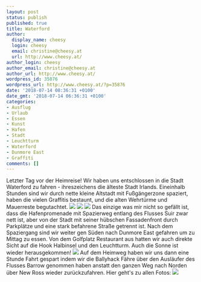 ```yaml
---
layout: post
status: publish
published: true
title: Waterford
author:
  display_name: cheesy
  login: cheesy
  email: christine@cheesy.at
  url: http://www.cheesy.at/
author_login: cheesy
author_email: christine@cheesy.at
author_url: http://www.cheesy.at/
wordpress_id: 35876
wordpress_url: http://www.cheesy.at/?p=35876
date: '2018-07-14 08:36:31 +0100'
date_gmt: '2018-07-14 06:36:31 +0100'
categories:
- Ausflug
- Urlaub
- Essen
- Kunst
- Hafen
- Stadt
- Leuchtturm
- Waterford
- Dunmore East
- Graffiti
comments: []
---
```

Letzter Tag vor der Heimreise! Wir haben uns entschlossen in die Stadt Waterford zu fahren - ihreszeichens die älteste Stadt Irlands.
Eineinhalb Stunden sind wir durch nette kleine Altstadt mit Fußgängerzone spaziert, haben die vielen Graffitis bestaunt, und die alten Wehrtürme und Mauerreste begutachtet.
![](http://www.cheesy.at/wp-content/uploads/06-Waterford-016.jpg)
![](http://www.cheesy.at/wp-content/uploads/06-Waterford-014.jpg)
![](http://www.cheesy.at/wp-content/uploads/06-Waterford-024.jpg)
Das einzige was mir nicht so gefällt ist, dass die Hafenpromenade mit Spazierweg entlang des Flusses Suir zwar nett ist, aber von der Stadt mit seiner hübschen Fassadenfront durch Parkplätze und eine stark befahrene Straße getrennt ist.
Nach dem Spaziergang sind wir weiter gen Süden nach Dunmore East gefahren um zu Mittag zu essen. Von dem Golfplatz Restaurant aus hatten wir auch direkte Sicht auf die Hook Halbinsel und den Leuchtturm. Auch die Sonne ist wieder herausgekommen!
![](http://www.cheesy.at/wp-content/uploads/06-Waterford-043.jpg)
Auf dem Heimweg haben wir uns dann eine Stunde Fahrt gespart indem wir die Ballyhack Fähre über den Ausläufer des Flusses Barrow genommen haben anstatt den ganzen Weg nach Norden über New Ross wieder zurückzufahren.
Hier geht's zu allen Fotos:
[![](http://www.cheesy.at/wp-content/uploads/06-Waterford-049.jpg)](http://www.cheesy.at/fotos/urlaub/wexford/tag-6-waterford/)
